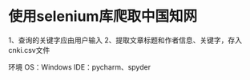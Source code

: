 # 使用selenium库爬取中国知网
1、查询的关键字应由用户输入
2、提取文章标题和作者信息、关键字，存入cnki.csv文件
<p>
环境
OS：Windows
IDE：pycharm、spyder

